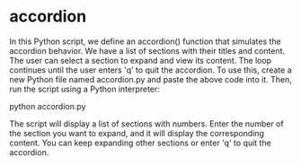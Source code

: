 # accordion

In this Python script, we define an accordion() function that simulates the accordion behavior. We have a list of sections with their titles and content. The user can select a section to expand and view its content. The loop continues until the user enters 'q' to quit the accordion.
To use this, create a new Python file named accordion.py and paste the above code into it. Then, run the script using a Python interpreter:

python accordion.py

The script will display a list of sections with numbers. Enter the number of the section you want to expand, and it will display the corresponding content. You can keep expanding other sections or enter 'q' to quit the accordion.
